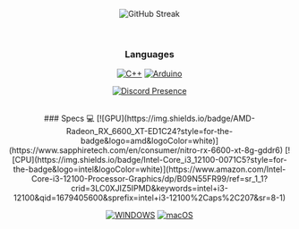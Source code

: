 <div align="center">
  
  ![GitHub Streak](https://streak-stats.demolab.com/?user=Internalization&theme=dark&hide_border=true&date_format=M%20j%5B%2C%20Y%5D&background=0F0F0F&ring=DD2727&currStreakLabel=DD2727&fire=DD2727)</br>
  
  </br>
  
  ### Languages
[![C++](https://img.shields.io/badge/C++-00599C?style=for-the-badge&logo=cplusplus&logoColor=white)](https://isocpp.org/)
[![Arduino](https://img.shields.io/badge/Arduino-00979D?style=for-the-badge&logo=arduino&logoColor=white)](https://www.arduino.cc/)
  </br>
  
  [![Discord Presence](https://lanyard.cnrad.dev/api/930621561294184462)](https://discord.com/users/930621561294184462)
  
  </br>
  ### Specs 💻
 [![GPU](https://img.shields.io/badge/AMD-Radeon_RX_6600_XT-ED1C24?style=for-the-badge&logo=amd&logoColor=white)](https://www.sapphiretech.com/en/consumer/nitro-rx-6600-xt-8g-gddr6)
 [![CPU](https://img.shields.io/badge/Intel-Core_i3_12100-0071C5?style=for-the-badge&logo=intel&logoColor=white)](https://www.amazon.com/Intel-Core-i3-12100-Processor-Graphics/dp/B09N55FR99/ref=sr_1_1?crid=3LC0XJIZ5IPMD&keywords=intel+i3-12100&qid=1679405600&sprefix=intel+i3-12100%2Caps%2C207&sr=8-1)

[![WINDOWS](https://img.shields.io/badge/Windows_10-0078D6?style=for-the-badge&logo=windows10&logoColor=white)](https://www.microsoft.com/en-us/windows)
[![macOS](https://img.shields.io/badge/macOS_Sonoma-000000?style=for-the-badge&logo=apple&logoColor=white)](https://www.apple.com/macos/sonoma/)

</div>
